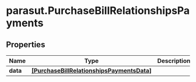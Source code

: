 # parasut.PurchaseBillRelationshipsPayments

## Properties
Name | Type | Description | Notes
------------ | ------------- | ------------- | -------------
**data** | [**[PurchaseBillRelationshipsPaymentsData]**](PurchaseBillRelationshipsPaymentsData.md) |  | [optional] 


